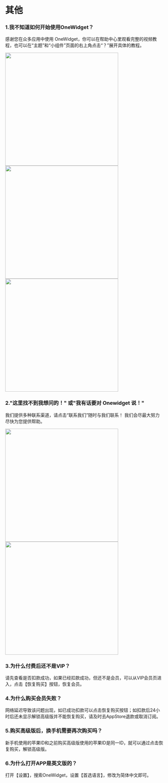 # 其他

### 1.我不知道如何开始使用OneWidget？
感谢您在众多应用中使用 OneWidget，你可以在帮助中心里观看完整的视频教程，也可以在“主题”和“小组件”页面的右上角点击“？”展开具体的教程。

<img src="../cn/OneWidget/img/01.png" width="360" />

<img src="../cn/OneWidget/img/02.png" width="360" />

<img src="../cn/OneWidget/img/03.png" width="360" />

### 2."这里找不到我想问的！" 或"我有话要对 Onewidget 说！"
我们提供多种联系渠道，请点击“联系我们”随时与我们联系！ 我们会尽最大努力尽快为您提供帮助。

<img src="../cn/OneWidget/img/04.png" width="360" />

<img src="../cn/OneWidget/img/05.png" width="360" />

### 3.为什么付费后还不是VIP？
请先查看是否扣款成功，如果已经扣款成功，但还不是会员，可以从VIP会员页进入，点击【恢复购买】按钮，恢复会员。

### 4.为什么购买会员失败？
网络延迟导致该问题出现，如已成功扣款可以点击恢复购买按钮；如扣款后24小时后还未显示解锁高级版并不能恢复购买，请及时去AppStore退款或取消订阅。

### 5.购买高级版后，换手机需要再次购买吗？
新手机使用的苹果ID和之前购买高级版使用的苹果ID是同一ID，就可以通过点击恢复购买，解锁高级版。

### 6.为什么打开APP是英文版的？
打开【设置】，搜索OneWidget，设置【首选语言】，修改为简体中文即可。